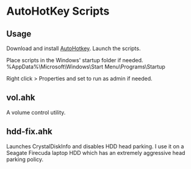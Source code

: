 # AutoHotKey Scripts

## Usage
Download and install [AutoHotkey](https://www.autohotkey.com/). Launch the scripts.

Place scripts in the Windows' startup folder if needed.
%AppData%\Microsoft\Windows\Start Menu\Programs\Startup

Right click > Properties and set to run as admin if needed.

## vol.ahk

A volume control utility.

## hdd-fix.ahk

Launches CrystalDiskInfo and disables HDD head parking. I use it on a Seagate Firecuda laptop HDD which has an extremely aggressive head parking policy.